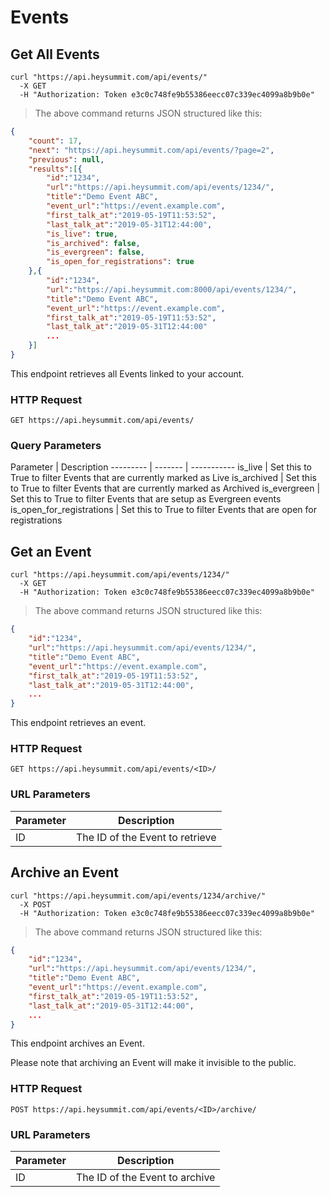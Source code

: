 # Events

## Get All Events

```shell
curl "https://api.heysummit.com/api/events/"
  -X GET
  -H "Authorization: Token e3c0c748fe9b55386eecc07c339ec4099a8b9b0e"
```

> The above command returns JSON structured like this:

```json
{
    "count": 17,
    "next": "https://api.heysummit.com/api/events/?page=2",
    "previous": null,
    "results":[{
        "id":"1234",
        "url":"https://api.heysummit.com/api/events/1234/",
        "title":"Demo Event ABC",
        "event_url":"https://event.example.com",
        "first_talk_at":"2019-05-19T11:53:52",
        "last_talk_at":"2019-05-31T12:44:00",
        "is_live": true,
        "is_archived": false,
        "is_evergreen": false,
        "is_open_for_registrations": true
    },{
        "id":"1234",
        "url":"https://api.heysummit.com:8000/api/events/1234/",
        "title":"Demo Event ABC",
        "event_url":"https://event.example.com",
        "first_talk_at":"2019-05-19T11:53:52",
        "last_talk_at":"2019-05-31T12:44:00"
        ...
    }]
}
```

This endpoint retrieves all Events linked to your account.

### HTTP Request

`GET https://api.heysummit.com/api/events/`

### Query Parameters

Parameter | Description
--------- | ------- | -----------
is_live | Set this to True to filter Events that are currently marked as Live
is_archived | Set this to True to filter Events that are currently marked as Archived
is_evergreen | Set this to True to filter Events that are setup as Evergreen events
is_open_for_registrations | Set this to True to filter Events that are open for registrations

## Get an Event

```shell
curl "https://api.heysummit.com/api/events/1234/"
  -X GET
  -H "Authorization: Token e3c0c748fe9b55386eecc07c339ec4099a8b9b0e"
```

> The above command returns JSON structured like this:

```json
{
    "id":"1234",
    "url":"https://api.heysummit.com/api/events/1234/",
    "title":"Demo Event ABC",
    "event_url":"https://event.example.com",
    "first_talk_at":"2019-05-19T11:53:52",
    "last_talk_at":"2019-05-31T12:44:00",
    ...
}
```

This endpoint retrieves an event.

### HTTP Request

`GET https://api.heysummit.com/api/events/<ID>/`

### URL Parameters

Parameter | Description
--------- | -----------
ID | The ID of the Event to retrieve

## Archive an Event


```shell
curl "https://api.heysummit.com/api/events/1234/archive/"
  -X POST
  -H "Authorization: Token e3c0c748fe9b55386eecc07c339ec4099a8b9b0e"
```

> The above command returns JSON structured like this:

```json
{
    "id":"1234",
    "url":"https://api.heysummit.com/api/events/1234/",
    "title":"Demo Event ABC",
    "event_url":"https://event.example.com",
    "first_talk_at":"2019-05-19T11:53:52",
    "last_talk_at":"2019-05-31T12:44:00",
    ...
}
```

This endpoint archives an Event.

<aside class="warning">Please note that archiving an Event will make it invisible to the public.</aside>


### HTTP Request

`POST https://api.heysummit.com/api/events/<ID>/archive/`

### URL Parameters

Parameter | Description
--------- | -----------
ID | The ID of the Event to archive
